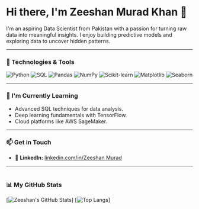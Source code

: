 # Hi there, I'm Zeeshan Murad Khan 👋

I'm an aspiring Data Scientist from Pakistan with a passion for turning raw data into meaningful insights. I enjoy building predictive models and exploring data to uncover hidden patterns.

---

### 🔧 Technologies & Tools
![Python](https://img.shields.io/badge/Python-3776AB?style=for-the-badge&logo=python&logoColor=white)
![SQL](https://img.shields.io/badge/MySQL-4479A1?style=for-the-badge&logo=mysql&logoColor=white)
![Pandas](https://img.shields.io/badge/Pandas-150458?style=for-the-badge&logo=pandas&logoColor=white)
![NumPy](https://img.shields.io/badge/NumPy-013243?style=for-the-badge&logo=numpy&logoColor=white)
![Scikit-learn](https://img.shields.io/badge/scikit--learn-F7931E?style=for-the-badge&logo=scikit-learn&logoColor=white)
![Matplotlib](https://img.shields.io/badge/Matplotlib-11557c?style=for-the-badge&logo=matplotlib&logoColor=white)
![Seaborn](https://img.shields.io/badge/Seaborn-4c72b0?style=for-the-badge&logo=seaborn&logoColor=white)

---

### 🌱 I'm Currently Learning
- Advanced SQL techniques for data analysis.
- Deep learning fundamentals with TensorFlow.
- Cloud platforms like AWS SageMaker.

---

### 📫 Get in Touch
<!-- - 🌐 **Portfolio:** [Coming Soon!] -->
- 💼 **LinkedIn:** [linkedin.com/in/Zeeshan Murad](https://www.linkedin.com/in/zeeshan-murad-351874359/)

---
#
### 📊 My GitHub Stats
[![Zeeshan's GitHub Stats](https://github-readme-stats.vercel.app/api?username=zeeshanmurad65&...)]
[![Top Langs](https://github-readme-stats.vercel.app/api/top-langs/?username=zeeshanmurad65&...)]
